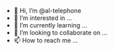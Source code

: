 - 👋 Hi, I’m @al-telephone
- 👀 I’m interested in ...
- 🌱 I’m currently learning ...
- 💞️ I’m looking to collaborate on ...
- 📫 How to reach me ...

<!---
al-telephone/al-telephone is a ✨ special ✨ repository because its `README.md` (this file) appears on your GitHub profile.
You can click the Preview link to take a look at your changes.
--->
